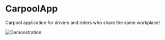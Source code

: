 # CarpoolApp
Carpool application for drivers and riders who share the same workplace!

![Demonstration](https://www.youtube.com/watch?v=4f0ei5UCKWQ&ab_channel=NaamaDayan)

